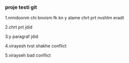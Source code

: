 ### proje testi git
1.nmidoonm chi bnvism 
fk kn y alame chrt prt nvshtm
eradt

2.chrt prt jdid

3.y paragraf jdid

4.virayesh tvst shakhe conflict

5.virayseh bad conflict
